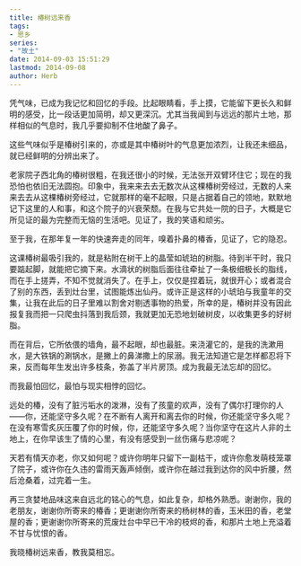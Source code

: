 ```yaml
---
title: 椿树远来香
tags:
- 思乡
series: 
- "故土"
date: 2014-09-03 15:51:29
lastmod: 2014-09-08
author: Herb
---
```

凭气味，已成为我记忆和回忆的手段。比起眼睛看，手上摸，它能留下更长久和鲜明的感受，比一段话更加简明，却又更深沉。尤其当我闻到与远远的那片土地，那样相似的气息时，我几乎要抑制不住地酸了鼻子。 

这些气味似乎是椿树引来的，亦或是其中椿树叶的气息更加浓烈，让我还未细品，就已经鲜明的分辨出来了。

老家院子西北角的椿树很粗，在我还很小的时候，无法张开双臂环住它；现在的我恐怕也依旧无法圆抱。印象中，我来来去去无数次从这棵椿树旁经过，无数的人来来去去从这棵椿树旁经过，它就那样的毫不起眼，只是占据着自己的领地，默默地记下这里的人和事，和这个院子的兴衰荣颓。在我与它共处一院的日子，大概是它所见证的最为完整而无恼的生活吧。见证了，我的笑语和顽劣。

至于我，在那年复一年的快速奔走的同年，嗅着扑鼻的椿香，见证了，它的隐忍。

这课椿树最吸引我的，就是粘附在树干上的晶莹如琥珀的树脂。待到半干时，我只要踮起脚，就能把它摘下来。水滴状的树脂后面往往牵扯了一条极细极长的脂线，而在手上搓弄，不知不觉就消失了。在手上，仅仅是捏着玩，就很开心；或者混合了别的东西，丢到灶台里，试图能炼出仙丹。或许正是这样的小琥珀与我童年的交集，让我在此后的日子里难以割舍对剔透事物的热爱，所幸的是，椿树并没有因此报复我而把一只爬虫抖落到我后颈，我就更加无恐地划破树皮，以收集更多的好树脂。

而在背后，它所依偎的墙角，最不起眼，却也最脏。来浇灌它的，是我的洗漱用水，是大铁锅的涮锅水，是撇上的鼻涕撒上的尿溺。我无法知道它是怎样都忍将下来，反而每年生发出许多枝条，弥盖了半片房顶。成为我最无法忘却的回忆。

而我最怕回忆，最怕与现实相悖的回忆。

远处的椿，没有了脏污垢水的泼淋，没有了孩童的欢声，没有了偶尔打理你的人——你，还能坚守多久呢？在不断有人离开和离去你的时候，你还能坚守多久呢？在没有寒雪炙灰压覆了你的时候，你，还能坚守多久呢？当你坚守在这片人非的土地上，在你早该生了情的心里，有没有感受到一丝伤痛与悲凉呢？

天若有情天亦老，你又如何呢？或许你明年只留下一副枯干，或许你愈发萌枝笼罩了院子，或许你在久违的雷雨天轰声倾倒，或许你在越过我到达你的风中折腰，然后沧桑着，过完着一生。

再三贪婪地品味这来自远北的铭心的气息，如此复杂，却格外熟悉。谢谢你，我的老朋友，谢谢你所寄来的椿香；更谢谢你所寄来的杨树林的香，玉米田的香，老堂屋的香；更谢谢你所寄来的荒废灶台中早已干冷的枝烬的香，和那片土地上充溢着不甘与忧恨的香。

我晓椿树远来香，教我莫相忘。